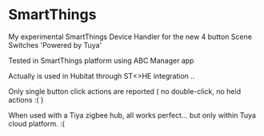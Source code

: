 # SmartThings

My experimental SmartThings Device Handler for the new 4 button Scene Switches 'Powered by Tuya'

Tested in SmartThings platform using ABC Manager app

Actually is used in Hubitat through ST<>HE integration ..

Only single button click actions are reported ( no double-click, no held actions :( )

When used with a Tiya zigbee hub, all works perfect... but only within Tuya cloud platform. :( 
